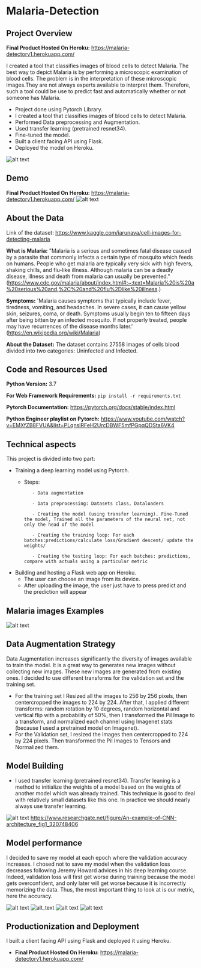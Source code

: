 # Malaria-Detection

## Project Overview

**Final Product Hosted On Heroku:** https://malaria-detectorv1.herokuapp.com/

I created a tool that classifies images of blood cells to detect Malaria. The best way to depict Malaria is by performing a microscopic examination of blood cells. The problem is in the interpretation of these microscopic images.They are not always experts available to interpret them. Therefore, such a tool could be use to predict fast and automatically whether or not someone has Malaria. 

*   Project done using Pytorch Library.
*   I created a tool that classifies images of blood cells to detect Malaria.
*   Performed Data preprocessing and Augmentation.
*   Used transfer learning (pretrained resnet34). 
*   Fine-tuned the model.
*   Built a client facing API using Flask.
*   Deployed the model on Heroku.


![alt text](https://github.com/gaetanlop/Malaria_Detection/blob/master/images/results%20malaria.PNG)

## Demo

**Final Product Hosted On Heroku:** https://malaria-detectorv1.herokuapp.com/
![alt text](https://github.com/gaetanlop/Malaria_Detection/blob/master/images/Malaria%20demo.PNG)

## About the Data
Link of the dataset: https://www.kaggle.com/iarunava/cell-images-for-detecting-malaria

**What is Malaria:** "Malaria is a serious and sometimes fatal disease caused by a parasite that commonly infects a certain type of mosquito which feeds on humans. People who get malaria are typically very sick with high fevers, shaking chills, and flu-like illness. Although malaria can be a deadly disease, illness and death from malaria can usually be prevented." (https://www.cdc.gov/malaria/about/index.html#:~:text=Malaria%20is%20a%20serious%20and,%2C%20and%20flu%2Dlike%20illness.)

**Symptoms:** 'Malaria causes symptoms that typically include fever, tiredness, vomiting, and headaches. In severe cases, it can cause yellow skin, seizures, coma, or death. Symptoms usually begin ten to fifteen days after being bitten by an infected mosquito. If not properly treated, people may have recurrences of the disease months later.' (https://en.wikipedia.org/wiki/Malaria)

**About the Dataset:** The dataset contains 27558 images of cells blood divided into two categories: Uninfected and Infected.

## Code and Resources Used

**Python Version:** 3.7

**For Web Framework Requirements:** ```pip install -r requirements.txt```

**Pytorch Documentation:** https://pytorch.org/docs/stable/index.html

**Python Engineer playlist on Pytorch:** https://www.youtube.com/watch?v=EMXfZB8FVUA&list=PLqnslRFeH2UrcDBWF5mfPGpqQDSta6VK4

## Technical aspects
This project is divided into two part:

* Training a deep learning model using Pytorch. 
  * Steps: 
           
           - Data augmentation
  
           - Data preprocessing: Datasets class, Dataloaders
           
           - Creating the model (using transfer learning). Fine-Tuned the model, Trained all the parameters of the neural net, not only the head of the model
           
           - Creating the training loop: For each batches:predictions/calculate loss/Gradient descent/ update the weights/
           
           - Creating the testing loop: For each batches: predictions, compare with actuals using a particular metric
           
* Building and hosting a Flask web app on Heroku.
  * The user can choose an image from its device.
  * After uploading the image, the user just have to press predict and the prediction will appear

## Malaria images Examples

![alt text](https://github.com/gaetanlop/Malaria_Detection/blob/master/images/malaria%20data.PNG)

## Data Augmentation Strategy
Data Augmentation increases significantly the diversity of images available to train the model. It is a great way to generates new images without collecting new images. These new images are generated from existing ones.
I decided to use different transforms for the validation set and the training set. 
* For the training set I Resized all the images to 256 by 256 pixels, then centercropped the images to 224 by 224. After that, I applied different transforms: random rotation by 10 degrees, random horizontal and vertical flip with a probability of 50%, then I transformed the Pil Image to a transform, and normalized each channel using Imagenet stats (because I used a pretrained model on Imagenet).
* For the Validation set, I resized the images then centercropped to 224 by 224 pixels. Then transformed the Pil Images to Tensors and Normalized them.

## Model Building
* I used transfer learning (pretrained resnet34). Transfer leaning is a method to initialize the weights of a model based on the weights of another model which was already trained. This technique is good to deal with relatively small datasets like this one. In practice we should nearly always use transfer learning.

![alt text](https://github.com/gaetanlop/Pneumonia-Detection/blob/master/images/An-example-of-CNN-architecture.png)
https://www.researchgate.net/figure/An-example-of-CNN-architecture_fig1_320748406


## Model performance
I decided to save my model at each epoch where the validation accuracy increases. I chosed not to save my model when the validation loss decreases following Jeremy Howard advices in his deep learning course. Indeed, validation loss will first get worse during training because the model gets overconfident, and only later will get worse because it is incorrectly memorizing the data. Thus, the most important thing to look at is our metric, here the accuracy.

![alt text](https://github.com/gaetanlop/Malaria_Detection/blob/master/images/results%20malaria.PNG)
![alt_text](https://github.com/gaetanlop/Malaria_Detection/blob/master/images/classification%20report%20malaria.PNG)
![alt text](https://github.com/gaetanlop/Malaria_Detection/blob/master/images/confusion%20matrix%20malaria.PNG)
![alt text](https://github.com/gaetanlop/Malaria_Detection/blob/master/images/graph%20loss%20malaria.PNG)

## Productionization and Deployment
I built a client facing API using Flask and deployed it using Heroku.
* **Final Product Hosted On Heroku:** https://malaria-detectorv1.herokuapp.com/
